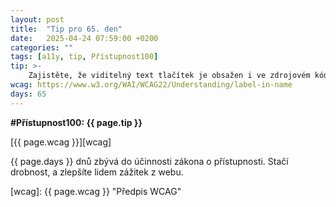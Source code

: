 ```yaml
---
layout: post
title:  "Tip pro 65. den"
date:   2025-04-24 07:59:00 +0200
categories: ""
tags: [a11y, tip, Přístupnost100]
tip: >- 
    Zajistěte, že viditelný text tlačítek je obsažen i ve zdrojovém kódu, aby fungovalo ovládání hlasem (např. příkaz „klikni na Uložit“ skutečně aktivoval tlačítko Uložit).
wcag: https://www.w3.org/WAI/WCAG22/Understanding/label-in-name
days: 65
---
```

**#Přístupnost100: {{ page.tip }}**

[{{ page.wcag }}][wcag]

{{ page.days }} dnů zbývá do účinnosti zákona o přístupnosti. Stačí drobnost, a zlepšíte lidem zážitek z webu.

[wcag]: {{ page.wcag }} "Předpis WCAG"
